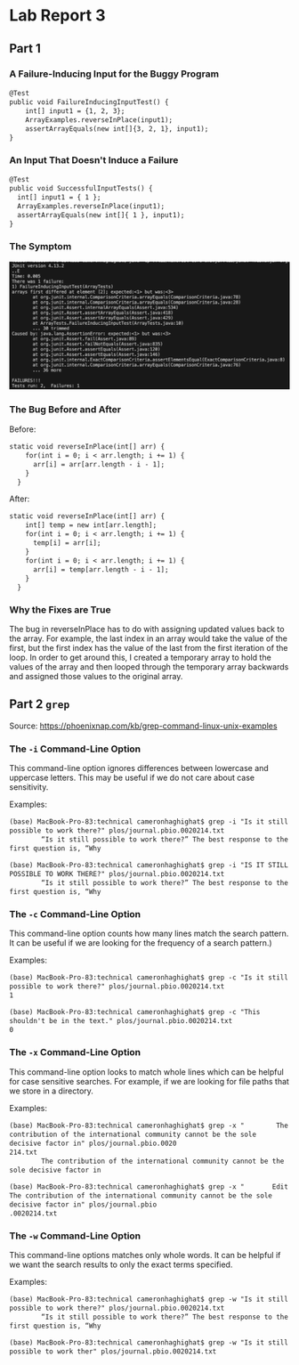 # Lab Report 3

## Part 1

### A Failure-Inducing Input for the Buggy Program

```
@Test
public void FailureInducingInputTest() {
    int[] input1 = {1, 2, 3};
    ArrayExamples.reverseInPlace(input1);
    assertArrayEquals(new int[]{3, 2, 1}, input1);
}

```

### An Input That Doesn't Induce a Failure

```
@Test
public void SuccessfulInputTests() {
  int[] input1 = { 1 };
  ArrayExamples.reverseInPlace(input1);
  assertArrayEquals(new int[]{ 1 }, input1);
}

```

### The Symptom

![Image](Symptom.png)

### The Bug Before and After

Before:

```
static void reverseInPlace(int[] arr) {
    for(int i = 0; i < arr.length; i += 1) {
      arr[i] = arr[arr.length - i - 1];
    }
  }

```

After: 

```
static void reverseInPlace(int[] arr) {
    int[] temp = new int[arr.length];
    for(int i = 0; i < arr.length; i += 1) {
      temp[i] = arr[i];
    }
    for(int i = 0; i < arr.length; i += 1) {
      arr[i] = temp[arr.length - i - 1];
    }
  }

```

### Why the Fixes are True

The bug in reverseInPlace has to do with assigning updated values back to the array. For example, the last index in an array would take the value of the first, but the first index has the value of the last from the first iteration of the loop. In order to get around this, I created a temporary array to hold the values of the array and then looped through the temporary array backwards and assigned those values to the original array.


## Part 2 `grep`

Source: https://phoenixnap.com/kb/grep-command-linux-unix-examples

### The `-i` Command-Line Option

This command-line option ignores differences between lowercase and uppercase letters. This may be useful if we do not care about case sensitivity.

Examples:

```
(base) MacBook-Pro-83:technical cameronhaghighat$ grep -i "Is it still possible to work there?" plos/journal.pbio.0020214.txt  
        “Is it still possible to work there?” The best response to the first question is, “Why
```
```
(base) MacBook-Pro-83:technical cameronhaghighat$ grep -i "IS IT STILL POSSIBLE TO WORK THERE?" plos/journal.pbio.0020214.txt
        “Is it still possible to work there?” The best response to the first question is, “Why
```
### The `-c` Command-Line Option

This command-line option counts how many lines match the search pattern. It can be useful if we are looking for the frequency of a search pattern.)

Examples:

```
(base) MacBook-Pro-83:technical cameronhaghighat$ grep -c "Is it still possible to work there?" plos/journal.pbio.0020214.txt  
1
```
```
(base) MacBook-Pro-83:technical cameronhaghighat$ grep -c "This shouldn't be in the text." plos/journal.pbio.0020214.txt  
0
```

### The `-x` Command-Line Option

This command-line option looks to match whole lines which can be helpful for case sensitive searches. For example, if we are looking for file paths that we store in a directory.

Examples:

```
(base) MacBook-Pro-83:technical cameronhaghighat$ grep -x "        The contribution of the international community cannot be the sole decisive factor in" plos/journal.pbio.0020
214.txt  
        The contribution of the international community cannot be the sole decisive factor in
```
```
(base) MacBook-Pro-83:technical cameronhaghighat$ grep -x "       Edit  The contribution of the international community cannot be the sole decisive factor in" plos/journal.pbio
.0020214.txt
```

### The `-w` Command-Line Option

This command-line options matches only whole words. It can be helpful if we want the search results to only the exact terms specified.

Examples:

```
(base) MacBook-Pro-83:technical cameronhaghighat$ grep -w "Is it still possible to work there?" plos/journal.pbio.0020214.txt
        “Is it still possible to work there?” The best response to the first question is, “Why
```
```
(base) MacBook-Pro-83:technical cameronhaghighat$ grep -w "Is it still possible to work ther" plos/journal.pbio.0020214.txt
```


